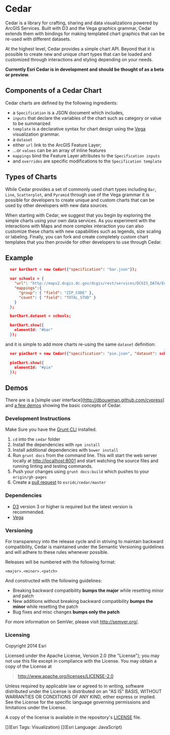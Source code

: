 # Cedar

Cedar is a library for crafting, sharing and data visualizations powered by ArcGIS Services. Built with D3 and the Vega graphics grammar, Cedar extends them with bindings for making templated chart graphics that can be re-used with different datasets. 

At the highest level, Cedar provides a simple chart API. Beyond that it is possible to create new and unique chart types that can be loaded and customized through interactions and styling depending on your needs.

**Currently Esri Cedar is in development and should be thought of as a beta or preview.**

## Components of a Cedar Chart

Cedar charts are defined by the following ingredients:

- a `Specification` is a JSON document which includes,
 - `inputs` that declare the variables of the chart such as category or value to be summarized
 - `template` is a declarative syntax for chart design using the [Vega](http://trifacta.github.io/vega/) visualization grammar. 
- a `dataset` 
 - either `url` link to the ArcGIS Feature Layer; 
 - ...or `values` can be an array of inline features
 - `mappings` bind the Feature Layer attributes to the `Specification inputs`
- and `overrides` are specific modifications to the `Specification template`

## Types of Charts

While Cedar provides a set of commonly used chart types including `Bar`, `Line`, `Scatterplot`, and `Pyramid` through use of the Vega grammar it is possible for developers to create unique and custom charts that can be used by other developers with new data sources. 

When starting with Cedar, we suggest that you begin by exploring the simple charts using your own data services. As you experiment with the interactions with Maps and more complex interaction you can also customize these charts with new capabilities such as legends, size scaling or labeling. Finally, you can fork and create completely custom chart templates that you then provide for other developers to use through Cedar.

## Example

```json
  var barChart = new Cedar({"specification": "bar.json"});

  var schools = {
    "url": "http://maps2.dcgis.dc.gov/dcgis/rest/services/DCGIS_DATA/Education_WebMercator/MapServer/5",
    "mappings":{
      "group": { "field": "ZIP_CODE" },
      "count": { "field": "TOTAL_STUD" }
    }
  };

  barChart.dataset = schools;

  barChart.show({
    elementId: "#bar"
  });
```

and it is simple to add more charts re-using the same `dataset` definition: 


```json
  var pieChart = new Cedar({"specification": "pie.json", "dataset": schools});

  pieChart.show({
    elementId: "#pie"
  });
```


## Demos

There are is a [simple user interface](http://dbouwman.github.com/cypress] and [a few demos](http://esridc.github.io/cedar/) showing the basic concepts of Cedar.

### Development Instructions

Make Sure you have the [Grunt CLI](http://gruntjs.com/getting-started) installed.

1. `cd` into the `cedar` folder
1. Install the dependencies with `npm install`
1. Install additional dependencies with `bower install`
1. Run `grunt docs` from the command line. This will start the web server locally at [http://localhost:8001](http://localhost:8001) and start watching the source files and running linting and testing commands.
1. Push your changes using `grunt docs:build` which pushes to your `origin/gh-pages`
1. Create a [pull request](https://help.github.com/articles/creating-a-pull-request) to `esridc/cedar/master`

### Dependencies

* [D3](http://d3js.org/) version 3 or higher is required but the latest version is recommended.
* [Vega](http://trifacta.github.io/vega/)

### Versioning
 
For transparency into the release cycle and in striving to maintain backward compatibility, Cedar is maintained under the Semantic Versioning guidelines and will adhere to these rules whenever possible.

Releases will be numbered with the following format:

`<major>.<minor>.<patch>`

And constructed with the following guidelines:

* Breaking backward compatibility **bumps the major** while resetting minor and patch
* New additions without breaking backward compatibility **bumps the minor** while resetting the patch
* Bug fixes and misc changes **bumps only the patch**

For more information on SemVer, please visit <http://semver.org/>.


### Licensing
Copyright 2014 Esri

Licensed under the Apache License, Version 2.0 (the "License");
you may not use this file except in compliance with the License.
You may obtain a copy of the License at

> http://www.apache.org/licenses/LICENSE-2.0

Unless required by applicable law or agreed to in writing, software
distributed under the License is distributed on an "AS IS" BASIS,
WITHOUT WARRANTIES OR CONDITIONS OF ANY KIND, either express or implied.
See the License for the specific language governing permissions and
limitations under the License.

A copy of the license is available in the repository's [LICENSE](./LICENSE) file.

[](Esri Tags: Visualization)
[](Esri Language: JavaScript)
